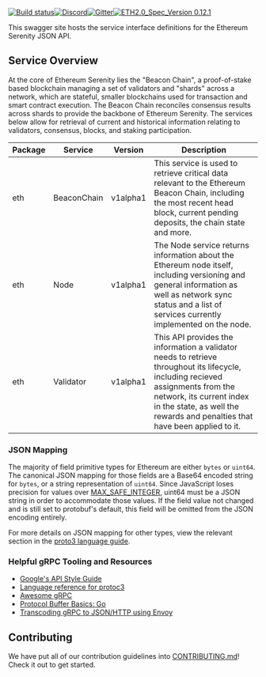 [![Build status](https://badge.buildkite.com/62be08099e9e228b165c2dba69c637eb9ca7a1ca95efd54b9f.svg?branch=master)](https://buildkite.com/prysmatic-labs/ethereum-apis)[![Discord](https://user-images.githubusercontent.com/7288322/34471967-1df7808a-efbb-11e7-9088-ed0b04151291.png)](https://discord.gg/KSA7rPr)[![Gitter](https://badges.gitter.im/Join%20Chat.svg)](https://gitter.im/prysmaticlabs/geth-sharding?utm_source=badge&utm_medium=badge&utm_campaign=pr-badge)[![ETH2.0_Spec_Version 0.12.1](https://img.shields.io/badge/ETH2.0%20Spec%20Version-v0.12.1-blue.svg)](https://github.com/ethereum/consensus-specs/tree/v0.12.1)

This swagger site hosts the service interface definitions for the Ethereum Serenity JSON API.

## Service Overview

At the core of Ethereum Serenity lies the "Beacon Chain", a proof-of-stake based blockchain managing a set of validators and "shards" across a network, which are stateful, smaller blockchains used for transaction and smart contract execution. The Beacon Chain reconciles consensus results across shards to provide the backbone of Ethereum Serenity. The services below allow for retrieval of current and historical information relating to validators, consensus, blocks, and staking participation.

| Package | Service | Version | Description |
|---------|---------|---------|-------------|
| eth | BeaconChain | v1alpha1 | This service is used to retrieve critical data relevant to the Ethereum Beacon Chain, including the most recent head block, current pending deposits, the chain state and more. |
| eth | Node | v1alpha1 | The Node service returns information about the Ethereum node itself, including versioning and general information as well as network sync status and a list of services currently implemented on the node.
| eth | Validator | v1alpha1 | This API provides the information a validator needs to retrieve throughout its lifecycle, including recieved assignments from the network, its current index in the state, as well the rewards and penalties that have been applied to it.

### JSON Mapping

The majority of field primitive types for Ethereum are either `bytes` or `uint64`. The canonical JSON mapping for those fields are a Base64 encoded string for `bytes`, or a string representation of `uint64`. Since JavaScript loses precision for values over [MAX_SAFE_INTEGER](https://developer.mozilla.org/en-US/docs/Web/JavaScript/Reference/Global_Objects/Number/MAX_SAFE_INTEGER), uint64 must be a JSON string in order to accommodate those values. If the field value not changed and is still set to protobuf's default, this field will be omitted from the JSON encoding entirely.

For more details on JSON mapping for other types, view the relevant section in the [proto3 language guide](https://developers.google.com/protocol-buffers/docs/proto3#json).

### Helpful gRPC Tooling and Resources

- [Google's API Style Guide](https://cloud.google.com/apis/design/)
- [Language reference for protoc3](https://developers.google.com/protocol-buffers/docs/proto3)
- [Awesome gRPC](https://github.com/grpc-ecosystem/awesome-grpc)
- [Protocol Buffer Basics: Go](https://developers.google.com/protocol-buffers/docs/gotutorial)
- [Transcoding gRPC to JSON/HTTP using Envoy](https://blog.jdriven.com/2018/11/transcoding-grpc-to-http-json-using-envoy/)


## Contributing
We have put all of our contribution guidelines into [CONTRIBUTING.md](https://github.com/prysmaticlabs/prysm/v2/blob/master/CONTRIBUTING.md)! Check it out to get started.